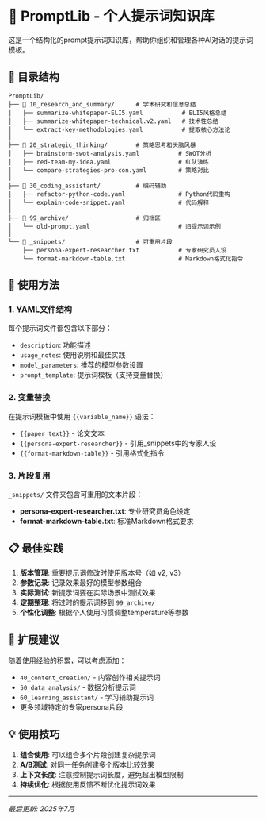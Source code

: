 # 🧠 PromptLib - 个人提示词知识库

这是一个结构化的prompt提示词知识库，帮助你组织和管理各种AI对话的提示词模板。

## 📁 目录结构

```
PromptLib/
├── 📁 10_research_and_summary/      # 学术研究和信息总结
│   ├── summarize-whitepaper-ELI5.yaml           # ELI5风格总结
│   ├── summarize-whitepaper-technical.v2.yaml   # 技术性总结
│   └── extract-key-methodologies.yaml           # 提取核心方法论
│
├── 📁 20_strategic_thinking/        # 策略思考和头脑风暴  
│   ├── brainstorm-swot-analysis.yaml           # SWOT分析
│   ├── red-team-my-idea.yaml                   # 红队演练
│   └── compare-strategies-pro-con.yaml         # 策略对比
│
├── 📁 30_coding_assistant/          # 编码辅助
│   ├── refactor-python-code.yaml               # Python代码重构
│   └── explain-code-snippet.yaml               # 代码解释
│
├── 📁 99_archive/                   # 归档区
│   └── old-prompt.yaml                         # 旧提示词示例
│
└── 📁 _snippets/                    # 可重用片段
    ├── persona-expert-researcher.txt           # 专家研究员人设
    └── format-markdown-table.txt               # Markdown格式化指令
```

## 🚀 使用方法

### 1. YAML文件结构
每个提示词文件都包含以下部分：
- `description`: 功能描述 
- `usage_notes`: 使用说明和最佳实践
- `model_parameters`: 推荐的模型参数设置
- `prompt_template`: 提示词模板（支持变量替换）

### 2. 变量替换
在提示词模板中使用 `{{variable_name}}` 语法：
- `{{paper_text}}` - 论文文本
- `{{persona-expert-researcher}}` - 引用_snippets中的专家人设
- `{{format-markdown-table}}` - 引用格式化指令

### 3. 片段复用
`_snippets/` 文件夹包含可重用的文本片段：
- **persona-expert-researcher.txt**: 专业研究员角色设定
- **format-markdown-table.txt**: 标准Markdown格式要求

## 📋 最佳实践

1. **版本管理**: 重要提示词修改时使用版本号（如 v2, v3）
2. **参数记录**: 记录效果最好的模型参数组合
3. **实际测试**: 新提示词要在实际场景中测试效果
4. **定期整理**: 将过时的提示词移到 `99_archive/`
5. **个性化调整**: 根据个人使用习惯调整temperature等参数

## 🔧 扩展建议

随着使用经验的积累，可以考虑添加：
- `40_content_creation/` - 内容创作相关提示词
- `50_data_analysis/` - 数据分析提示词  
- `60_learning_assistant/` - 学习辅助提示词
- 更多领域特定的专家persona片段

## 💡 使用技巧

1. **组合使用**: 可以组合多个片段创建复杂提示词
2. **A/B测试**: 对同一任务创建多个版本比较效果
3. **上下文长度**: 注意控制提示词长度，避免超出模型限制
4. **持续优化**: 根据使用反馈不断优化提示词效果

---
*最后更新: 2025年7月*